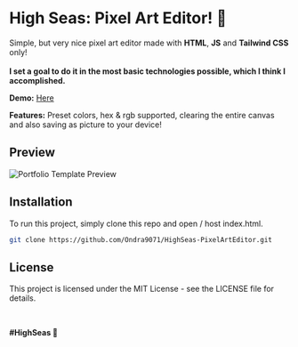 # High Seas: Pixel Art Editor! 🎨

Simple, but very nice pixel art editor made with **HTML**, **JS** and **Tailwind CSS** only! <br><br>
**I set a goal to do it in the most basic technologies possible, which I think I accomplished.**

**Demo:** [Here](https://ondrejpacovsky.cz/demo/highseas/PixelArtEditor/index.html)

**Features:** Preset colors, hex & rgb supported, clearing the entire canvas and also saving as picture to your device! <br>

## Preview
![Portfolio Template Preview](https://ondrejpacovsky.cz/demo/highseas/PixelArtEditor/preview.jpg)  

## Installation
To run this project, simply clone this repo and open / host index.html.
   ```bash
   git clone https://github.com/Ondra9071/HighSeas-PixelArtEditor.git
   ```

## License
This project is licensed under the MIT License - see the LICENSE file for details.

<br>

**#HighSeas 💖**
